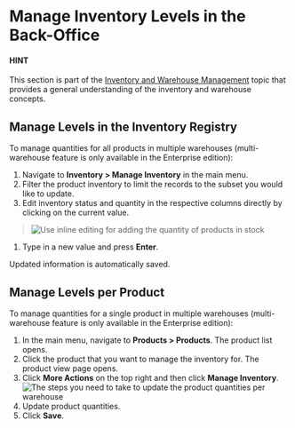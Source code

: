 <a id="user-guide-inventory-manage-levels"></a>

# Manage Inventory Levels in the Back-Office

#### HINT
This section is part of the [Inventory and Warehouse Management](../../concept-guides/catalog-promotions/inventory/index.md#concept-guide-inventory) topic that provides a general understanding of the inventory and warehouse concepts.

## Manage Levels in the Inventory Registry

To manage quantities for all products in multiple warehouses (multi-warehouse feature is only available in the Enterprise edition):

1. Navigate to **Inventory > Manage Inventory** in the main menu.
2. Filter the product inventory to limit the records to the subset you would like to update.
3. Edit inventory status and quantity in the respective columns directly by clicking on the current value.

> ![Use inline editing for adding the quantity of products in stock](user/img/inventory/manage_inventory_from_registry.png)
1. Type in a new value and press **Enter**.

Updated information is automatically saved.

<a id="doc-products-actions-manage-inventory-per-product"></a>

## Manage Levels per Product

<!-- start_products_manage_inventory -->

To manage quantities for a single product in multiple warehouses (multi-warehouse feature is only available in the Enterprise edition):

1. In the main menu, navigate to **Products > Products**. The product list opens.
2. Click the product that you want to manage the inventory for. The product view page opens.
3. Click **More Actions** on the top right and then click **Manage Inventory**.
   ![The steps you need to take to update the product quantities per warehouse](user/img/inventory/manage_inventory_product_page.png)
4. Update product quantities.
5. Click **Save**.

<!-- stop_products_manage_inventory -->

